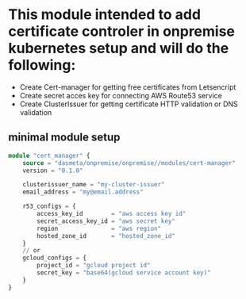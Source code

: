 # This module intended to add certificate controler in onpremise kubernetes setup and will do the following: 
* Create Cert-manager for getting free certificates from Letsencript
* Create secret acces key for connecting AWS Route53 service
* Create ClusterIssuer for getting certificate HTTP validation or DNS validation

## minimal module setup
```terraform
module "cert_manager" {
    source = "dasmeta/onpremise/onpremise//modules/cert-manager"
    version = "0.1.0"

    clusterissuer_name = "my-cluster-issuer"
    email_address = "my@email.address"

    r53_configs = {
        access_key_id        = "aws access key id"
        secret_access_key_id = "aws secret key"
        region               = "aws region"
        hosted_zone_id       = "hosted_zone_id"
    }
    // or
    gcloud_configs = {
        project_id = "gcloud project id"
        secret_key = "base64(gcloud service account key)"
    }
}
```